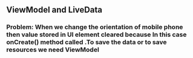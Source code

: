 ## ViewModel and LiveData

### Problem: When we change the orientation of mobile phone then value stored in UI element cleared because In this case onCreate() method called .To save the data or to save resources we need ViewModel 
